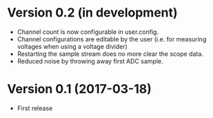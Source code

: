 # Version 0.2 (in development)
- Channel count is now configurable in user.config.
- Channel configurations are editable by the user (i.e. for measuring voltages when using a voltage divider)
- Restarting the sample stream does no more clear the scope data.
- Reduced noise by throwing away first ADC sample.

# Version 0.1 (2017-03-18)
- First release
